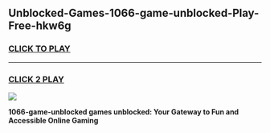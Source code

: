 
## Unblocked-Games-1066-game-unblocked-Play-Free-hkw6g
<h3>
<a href="https://premium76.site?title=1066-game-unblocked&ref=15A">CLICK TO PLAY</a></h3>
<hr>

<h3>
<a href="https://premium76.site?title=1066-game-unblocked&ref=15A">CLICK 2 PLAY</a>
  
</h3>

<a href="https://premium76.site?title=1066-game-unblocked&ref=15A"><img src="https://clearcache.store/games.png"></a>


**1066-game-unblocked games unblocked: Your Gateway to Fun and Accessible Online Gaming**
